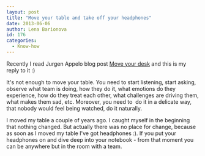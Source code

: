 ```yaml
---
layout: post
title: "Move your table and take off your headphones"
date: 2013-06-06
author: Lena Barionova
id: 176
categories:
  - Know-how
---
```


Recently I read Jurgen Appelo blog post [Move your desk](http://www.noop.nl/2013/06/move-your-desk.html) and this is my reply to it :)

It's not enough to move your table. You need to start listening, start asking, observe what team is doing, how they do it, what emotions do they experience, how do they treat each other, what challenges are driving them, what makes them sad, etc. Moreover, you need to  do it in a delicate way, that nobody would feel being watched, do it naturally.

I moved my table a couple of years ago. I caught myself in the beginning that nothing changed. But actually there was no place for change, because as soon as I moved my table I've got headphones :). If you put your headphones on and dive deep into your notebook - from that moment you can be anywhere but in the room with a team.